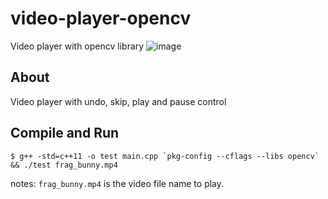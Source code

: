 # video-player-opencv
Video player with opencv library
![image](https://user-images.githubusercontent.com/33726233/116883830-3adf3580-ac50-11eb-89a2-33d8498f362c.png)

## About
Video player with undo, skip, play and pause control

## Compile and Run
```
$ g++ -std=c++11 -o test main.cpp `pkg-config --cflags --libs opencv` && ./test frag_bunny.mp4
```
notes: `frag_bunny.mp4` is the video file name to play.
